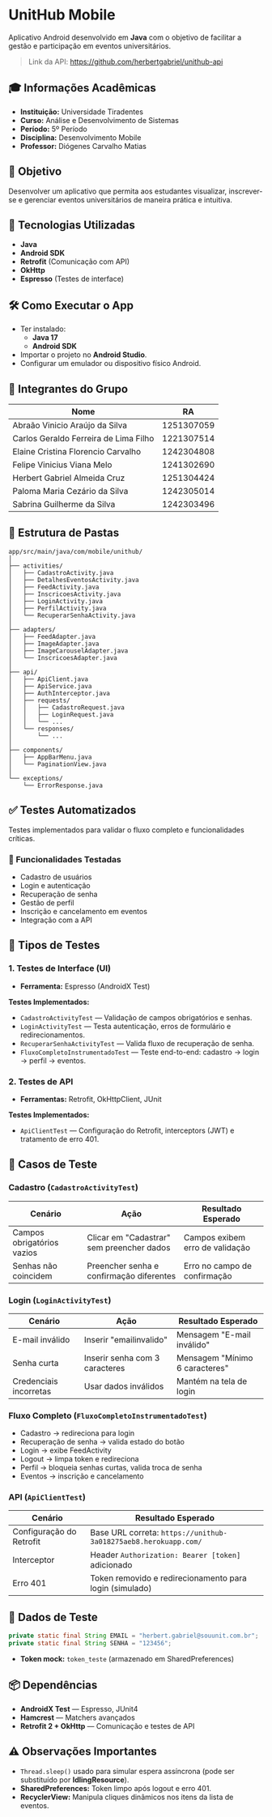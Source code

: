 
# UnitHub Mobile

Aplicativo Android desenvolvido em **Java** com o objetivo de facilitar a gestão e participação em eventos universitários.

> Link da API: https://github.com/herbertgabriel/unithub-api

## 🎓 Informações Acadêmicas

- **Instituição:** Universidade Tiradentes  
- **Curso:** Análise e Desenvolvimento de Sistemas  
- **Período:** 5º Período  
- **Disciplina:** Desenvolvimento Mobile  
- **Professor:** Diógenes Carvalho Matias  

## 🎯 Objetivo

Desenvolver um aplicativo que permita aos estudantes visualizar, inscrever-se e gerenciar eventos universitários de maneira prática e intuitiva.

## 🚀 Tecnologias Utilizadas

- **Java**
- **Android SDK**
- **Retrofit** (Comunicação com API)
- **OkHttp**
- **Espresso** (Testes de interface)

## 🛠️ Como Executar o App

- Ter instalado:
  - **Java 17**
  - **Android SDK**  
- Importar o projeto no **Android Studio**.
- Configurar um emulador ou dispositivo físico Android.

## 👥 Integrantes do Grupo

| Nome | RA |
|---|---|
| Abraão Vinicio Araújo da Silva | 1251307059 |
| Carlos Geraldo Ferreira de Lima Filho | 1221307514 |
| Elaine Cristina Florencio Carvalho | 1242304808 |
| Felipe Vinicius Viana Melo | 1241302690 |
| Herbert Gabriel Almeida Cruz | 1251304424 |
| Paloma Maria Cezário da Silva | 1242305014 |
| Sabrina Guilherme da Silva | 1242303496 |

## 📁 Estrutura de Pastas

```
app/src/main/java/com/mobile/unithub/
│
├── activities/
│   ├── CadastroActivity.java
│   ├── DetalhesEventosActivity.java
│   ├── FeedActivity.java
│   ├── InscricoesActivity.java
│   ├── LoginActivity.java
│   ├── PerfilActivity.java
│   └── RecuperarSenhaActivity.java
│
├── adapters/
│   ├── FeedAdapter.java
│   ├── ImageAdapter.java
│   ├── ImageCarouselAdapter.java
│   └── InscricoesAdapter.java
│
├── api/
│   ├── ApiClient.java
│   ├── ApiService.java
│   ├── AuthInterceptor.java
│   ├── requests/
│   │   ├── CadastroRequest.java
│   │   ├── LoginRequest.java
│   │   └── ...
│   └── responses/
│       └── ...
│
├── components/
│   ├── AppBarMenu.java
│   └── PaginationView.java
│
└── exceptions/
    └── ErrorResponse.java
```

## ✅ Testes Automatizados

Testes implementados para validar o fluxo completo e funcionalidades críticas.

### 🔹 Funcionalidades Testadas

- Cadastro de usuários
- Login e autenticação
- Recuperação de senha
- Gestão de perfil
- Inscrição e cancelamento em eventos
- Integração com a API

## 🧪 Tipos de Testes

### 1. Testes de Interface (UI)

- **Ferramenta:** Espresso (AndroidX Test)

**Testes Implementados:**

- `CadastroActivityTest` — Validação de campos obrigatórios e senhas.
- `LoginActivityTest` — Testa autenticação, erros de formulário e redirecionamentos.
- `RecuperarSenhaActivityTest` — Valida fluxo de recuperação de senha.
- `FluxoCompletoInstrumentadoTest` — Teste end-to-end: cadastro → login → perfil → eventos.

### 2. Testes de API

- **Ferramentas:** Retrofit, OkHttpClient, JUnit

**Testes Implementados:**

- `ApiClientTest` — Configuração do Retrofit, interceptors (JWT) e tratamento de erro 401.

## 📝 Casos de Teste

### Cadastro (`CadastroActivityTest`)

| Cenário | Ação | Resultado Esperado |
|---|---|---|
| Campos obrigatórios vazios | Clicar em "Cadastrar" sem preencher dados | Campos exibem erro de validação |
| Senhas não coincidem | Preencher senha e confirmação diferentes | Erro no campo de confirmação |

### Login (`LoginActivityTest`)

| Cenário | Ação | Resultado Esperado |
|---|---|---|
| E-mail inválido | Inserir "emailinvalido" | Mensagem "E-mail inválido" |
| Senha curta | Inserir senha com 3 caracteres | Mensagem "Mínimo 6 caracteres" |
| Credenciais incorretas | Usar dados inválidos | Mantém na tela de login |

### Fluxo Completo (`FluxoCompletoInstrumentadoTest`)

- Cadastro → redireciona para login
- Recuperação de senha → valida estado do botão
- Login → exibe FeedActivity
- Logout → limpa token e redireciona
- Perfil → bloqueia senhas curtas, valida troca de senha
- Eventos → inscrição e cancelamento

### API (`ApiClientTest`)

| Cenário | Resultado Esperado |
|---|---|
| Configuração do Retrofit | Base URL correta: `https://unithub-3a018275aeb8.herokuapp.com/` |
| Interceptor | Header `Authorization: Bearer [token]` adicionado |
| Erro 401 | Token removido e redirecionamento para login (simulado) |

## 🎯 Dados de Teste

```java
private static final String EMAIL = "herbert.gabriel@souunit.com.br";
private static final String SENHA = "123456";
```

- **Token mock:** `token_teste` (armazenado em SharedPreferences)

## 📦 Dependências

- **AndroidX Test** — Espresso, JUnit4
- **Hamcrest** — Matchers avançados
- **Retrofit 2 + OkHttp** — Comunicação e testes de API

## ⚠️ Observações Importantes

- `Thread.sleep()` usado para simular espera assíncrona (pode ser substituído por **IdlingResource**).
- **SharedPreferences:** Token limpo após logout e erro 401.
- **RecyclerView:** Manipula cliques dinâmicos nos itens da lista de eventos.
